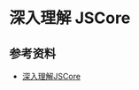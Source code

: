 # 深入理解 JSCore









## 参考资料

- [深入理解JSCore](https://tech.meituan.com/2018/08/23/deep-understanding-of-jscore.html)